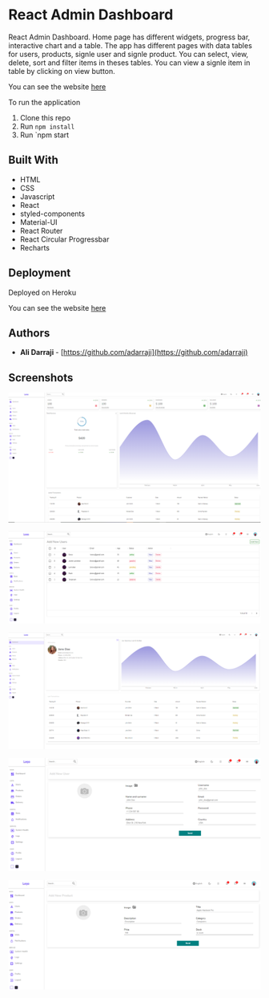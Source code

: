 # React Admin Dashboard

React Admin Dashboard. Home page has different widgets, progress bar, interactive chart and a table. The app has different pages with data tables for users, products, signle user and signle product. You can select, view, delete, sort and filter items in theses tables. You can view a signle item in table by clicking on view button.

You can see the website [here](https://react-admin2.herokuapp.com/)

To run the application

1. Clone this repo
2. Run `npm install`
3. Run `npm start


## Built With

* HTML
* CSS
* Javascript
* React
* styled-components
* Material-UI
* React Router
* React Circular Progressbar
* Recharts


## Deployment
Deployed on Heroku

You can see the website [here](https://react-admin2.herokuapp.com/)


## Authors

- **Ali Darraji** - [https://github.com/adarraji](https://github.com/adarraji)


## Screenshots

![Image 1](./images/image-01.png)

![Image 2](./images/image-02.png)

![Image 3](./images/image-03.png)

![Image 4](./images/image-04.png)

![Image 5](./images/image-05.png)